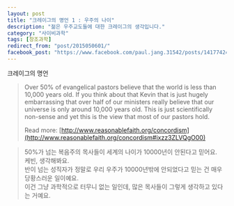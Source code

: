 ```yaml
---
layout: post
title: "크레이그의 명언 1 : 우주의 나이"
description: "젊은 우주교도들에 대한 크레이그의 생각입니다."
category: "사이비과학"
tags: [창조과학]
redirect_from: "post/2015050601/"
facebook_post: "https://www.facebook.com/paul.jang.31542/posts/1417742451879802"
---
```


크레이그의 명언

> Over 50% of evangelical pastors believe that the world is less than 10,000 years old. If you think about that Kevin that is just hugely embarrassing that over half of our ministers really believe that our universe is only around 10,000 years old. This is just scientifically non-sense and yet this is the view that most of our pastors hold.
> 
> Read more: [http://www.reasonablefaith.org/concordism](http://www.reasonablefaith.org/concordism#ixzz3ZLVQgO00)


> 50%가 넘는 복음주의 목사들이 세계의 나이가 10000년이 안된다고 믿어요.   
> 케빈, 생각해봐요.   
> 반이 넘는 성직자가 정말로 우리 우주가 10000년밖에 안되었다고 믿는 건 매우 당황스러운 일이예요.   
> 이건 그냥 과학적으로 터무니 없는 일인데, 많은 목사들이 그렇게 생각하고 있다는 거예요.  

